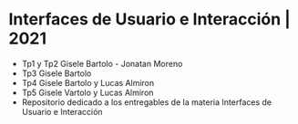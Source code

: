 # Interfaces de Usuario e Interacción | 2021
- Tp1 y Tp2 Gisele Bartolo - Jonatan Moreno
- Tp3 Gisele Bartolo
- Tp4 Gisele Bartolo y Lucas Almiron
- Tp5 Gisele Vartolo y Lucas Almiron
- Repositorio dedicado a los entregables de la materia Interfaces de Usuario e Interacción

